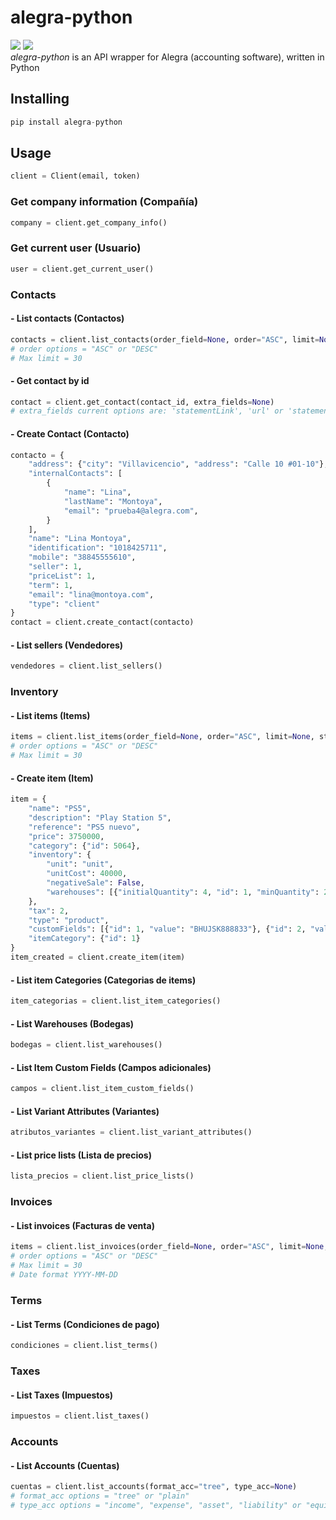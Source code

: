 
# alegra-python
![](https://img.shields.io/badge/version-0.1.2-success) ![](https://img.shields.io/badge/Python-3.8%20|%203.9%20|%203.10%20|%203.11-4B8BBE?logo=python&logoColor=white)  
*alegra-python* is an API wrapper for Alegra (accounting software), written in Python

## Installing
```python
pip install alegra-python
```
## Usage
```python
client = Client(email, token)
```
### Get company information (Compañía)
```python
company = client.get_company_info()
```
### Get current user (Usuario)
```python
user = client.get_current_user()
```
### Contacts
#### - List contacts (Contactos)
```python
contacts = client.list_contacts(order_field=None, order="ASC", limit=None, start=None)
# order options = "ASC" or "DESC"
# Max limit = 30
```
#### - Get contact by id
```python
contact = client.get_contact(contact_id, extra_fields=None)
# extra_fields current options are: 'statementLink', 'url' or 'statementLink,url'
```
#### - Create Contact (Contacto)
```python
contacto = {
    "address": {"city": "Villavicencio", "address": "Calle 10 #01-10"},
    "internalContacts": [
        {
            "name": "Lina",
            "lastName": "Montoya",
            "email": "prueba4@alegra.com",
        }
    ],
    "name": "Lina Montoya",
    "identification": "1018425711",
    "mobile": "38845555610",
    "seller": 1,
    "priceList": 1,
    "term": 1,
    "email": "lina@montoya.com",
    "type": "client"
}
contact = client.create_contact(contacto)
```
#### - List sellers (Vendedores)
```python
vendedores = client.list_sellers()
```
### Inventory
#### - List items (Items)
```python
items = client.list_items(order_field=None, order="ASC", limit=None, start=None)
# order options = "ASC" or "DESC"
# Max limit = 30
```
#### - Create item (Item)
```python
item = {
    "name": "PS5",
    "description": "Play Station 5",
    "reference": "PS5 nuevo",
    "price": 3750000,
    "category": {"id": 5064},
    "inventory": {
        "unit": "unit",
        "unitCost": 40000,
        "negativeSale": False,
        "warehouses": [{"initialQuantity": 4, "id": 1, "minQuantity": 2, "maxQuantity": 10}],
    },
    "tax": 2,
    "type": "product",
    "customFields": [{"id": 1, "value": "BHUJSK888833"}, {"id": 2, "value": 44}, {"id": 3, "value": 44.45}],
    "itemCategory": {"id": 1}
}
item_created = client.create_item(item)
```
#### - List item Categories (Categorias de items)
```python
item_categorias = client.list_item_categories()
```
#### - List Warehouses (Bodegas)
```python
bodegas = client.list_warehouses()
```
#### - List Item Custom Fields (Campos adicionales)
```python
campos = client.list_item_custom_fields()
```
#### - List Variant Attributes (Variantes)
```python
atributos_variantes = client.list_variant_attributes()
```
#### - List price lists (Lista de precios)
```python
lista_precios = client.list_price_lists()
```
### Invoices
#### - List invoices (Facturas de venta)
```python
items = client.list_invoices(order_field=None, order="ASC", limit=None, start=None, date=None)
# order options = "ASC" or "DESC"
# Max limit = 30
# Date format YYYY-MM-DD
```
### Terms
#### - List Terms (Condiciones de pago)
```python
condiciones = client.list_terms()
```
### Taxes
#### - List Taxes (Impuestos)
```python
impuestos = client.list_taxes()
```
### Accounts
#### - List Accounts (Cuentas)
```python
cuentas = client.list_accounts(format_acc="tree", type_acc=None)
# format_acc options = "tree" or "plain"
# type_acc options = "income", "expense", "asset", "liability" or "equity"
```
